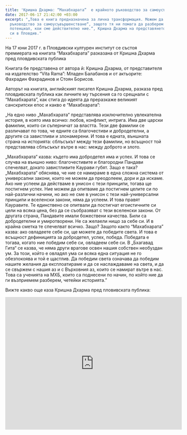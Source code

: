 ```yaml
---
title: 'Кришна Дхарма: “Махабхарата”  е крайното ръководство за самоусъвършенстване'
date: 2017-06-17 21:42:00 +03:00
excerpt: "„Това е книга предназначена за лична трaнсформация. Можем да я наречем „Крайното
  ръководство за самоусъвършенстване“, защото тя ни помага да разберем нашия истински
  потенциал, кои сме действително ние.“, Кришна Дхарма на представянето на книгата
  си в Пловдив."
---
```


На 17 юни 2017 г. в Пловдивски културен институт се състоя премиерата на книгата “Махабхарата” разказана от Кришна Дхарма пред пловдивската публика

Книгата бе представена от автора й: Кришна Дхарма, от представителя на издателство “Vita Rama”: Младен Балабанов и от актьорите: Фахрадин Фахрадинов и Стоян Борисов.

Авторът на книгата, английският писател Кришна Дхарма, разказа пред пловдивската публика как личните му търсения са го срещнали с “Махабхарата”, как стига до идеята да преразкаже великият санскритски епос и какво е “Махабхарата”:

„На едно ниво „Махабхарата“ представлява изключително увлекателна история, в която има всичко: любов, конфликт, интрига. Има две царски фамилии, които си съперничат за властта. Тези две фамилии се различават по това, че едните са благочестиви и добродетелни, а другите са завистливи и злонамерени. И това е едната, външната страна на историята: сблъсъкът между тези фамилии, но всъщност той представлява сблъсъкът вътре в нас: между доброто и злото.

„Махабхарата“ казва: където има добродетел има и успех. И това се случва на външно ниво: благочестивите и благородни Пандави спечелват, докато завистливите Каурави губят. Защо е така? „Махабхарата“ обяснява, че ние се намираме в една сложна система от универсални закони, които не можем да преодолеем, дори и да искаме. Ако ние успеем да действаме в унисон с тези принципи, тогава ще постигнем успех. Ние можем да опитваме да постигнем целите си по най-различни начини, но ако не сме в унисон с тези най-универсални принципи и вселенски закони, няма да успеем. И това правят Кауравите. Те единствено се опитвали да постигнат егоистичните си цели на всяка цена, без да се съобразяват с тези вселенски закони. От другата страна, Пандавите имали божествени качества. Били са добродетелни и умиротворени. Не са желаели нищо за себе си. И в крайна сметка те спечелват всичко. Защо? Защото както “Махабхарата” казва: ако овладеете себе си, ще можете да победите света. И това е всъщност дефиницията за добродетел, успех, победа. Победата е тогава, когато ние победим себе си, овладеем себе си. В „Бхагавад Гита“ се казва, че няма други врагове освен нашия собствен необуздан ум. За този, който е овладял ума си всяка една ситуация не го обезпокоява и той е щастлив. Да победим света означава да победим нашите желания да експлоатираме и да се наслаждаваме на света, и да се свържем с нашия аз и с Върховния аз, които се намират вътре в нас. Това са ученията на МХБ, които са поднесени по начин, по който ние да ги възприемем разберем, четейки историята.”

Вижте какво още каза Кришна Дхарма пред пловивската публика:

<iframe src="https://www.facebook.com/plugins/video.php?href=https%3A%2F%2Fwww.facebook.com%2FMahabharata.bg%2Fvideos%2F1738102026488416%2F&show_text=0&width=560" width="560" height="420" style="border:none;overflow:hidden" scrolling="no" frameborder="0" allowTransparency="true" allowFullScreen="true"></iframe>